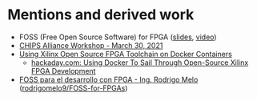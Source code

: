 # Mentions and derived work

- FOSS (Free Open Source Software) for FPGA ([slides](http://indico.ictp.it/event/9443/session/258/contribution/587/material/slides/), [video](http://indico.ictp.it/event/9443/session/258/contribution/587/material/video/))
- [CHIPS Alliance Workshop - March 30, 2021](https://youtu.be/bLfBFpACh2s?t=3655)
- [Using Xilinx Open Source FPGA Toolchain on Docker Containers](https://carlosedp.medium.com/xilinx-open-source-fpga-toolchain-on-docker-containers-93202650a615)
  - [hackaday.com: Using Docker To Sail Through Open-Source Xilinx FPGA Development](https://hackaday.com/2021/05/05/using-docker-to-sail-through-open-source-xilinx-fpga-development/)
- [FOSS para el desarrollo con FPGA - Ing. Rodrigo Melo](https://www.youtube.com/watch?v=IKDzkQ1zg2g) ([rodrigomelo9/FOSS-for-FPGAs](https://github.com/rodrigomelo9/FOSS-for-FPGAs))
